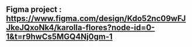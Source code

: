 ## Figma project : https://www.figma.com/design/Kdo52nc09wFJJkeJQxoNk4/karolla-flores?node-id=0-1&t=r9hwCs5MGQ4Nj0gm-1
